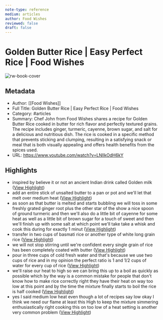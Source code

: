 ```yaml
---
note-type: reference
medium: articles
author: Food Wishes
reviewed: false
draft: false
---
```

# Golden Butter Rice | Easy Perfect Rice | Food Wishes

![rw-book-cover](https://i.ytimg.com/vi/LNllkOdH6kY/maxresdefault.jpg)

## Metadata
- Author: [[Food Wishes]]
- Full Title: Golden Butter Rice | Easy Perfect Rice | Food Wishes
- Category: #articles
- Summary: Chef John from Food Wishes shares a recipe for Golden Butter Rice cooked in butter for rich flavor and perfectly textured grains. The recipe includes ginger, turmeric, cayenne, brown sugar, and salt for a delicious and nutritious dish. The rice is cooked in a specific method that prevents sticking and clumping, resulting in a satisfying snack or meal that is both visually appealing and offers health benefits from the spices used.
- URL: https://www.youtube.com/watch?v=LNllkOdH6kY

## Highlights
- inspired by believe it or not an ancient Indian drink called Golden milk ([View Highlight](https://read.readwise.io/read/01hqpwe2c56e0d7jtjs4fadcwq))
- add an entire stick of unsalted butter to a
  pan or pot and we'll let that melt over medium heat ([View Highlight](https://read.readwise.io/read/01hqpwgwnzhq4g2282rtmqv3xd))
- as soon as that butter is melted and starts bubbling we will toss in some freshly grated ginger root plus the other star of the show a nice spoon of ground turmeric and then we'll also do a little bit of cayenne for some heat as well as a little bit of brown sugar for a touch of sweet and then we'll finish up with some salt at which point we'll take take a whisk and cook this during
  for exactly 1 minut ([View Highlight](https://read.readwise.io/read/01hqpwv57srhrf3b3h8g3kv69v))
- transfer in two cups of basmati rice or another type of white long grain rice ([View Highlight](https://read.readwise.io/read/01hqpwvpyxhe7p52pf29tk8ep2))
- we will not stop stirring until we're confident every single grain of rice has been completely coated with butter ([View Highlight](https://read.readwise.io/read/01hqpwg5da9cea7jc585e695db))
- pour in three cups of cold fresh water and that's because we use two cups of rice and in my opinion the perfect ratio is 1 and 1/2 cups of water for every cup of rice ([View Highlight](https://read.readwise.io/read/01hqpwwj01gaf5s2dkv3cgqff5))
- we'll raise our heat to high so we can bring this up to a boil as quickly as possible which by the way is a common mistake for people that don't know how to make rice correctly right they have their heat on way too low at this point and by the time the mixture finally starts to boil the rice is half cooked ([View Highlight](https://read.readwise.io/read/01hqpwk8d3qq514e17aec2y2xq))
- yes I said medium low heat even though a lot of recipes say low okay I think we need our flame at least this High to keep the mixture simmering enthusiastically right cooking this on too low of a heat setting is another very common problem ([View Highlight](https://read.readwise.io/read/01hqpwp5n9ha72x85rqkrszdej))
